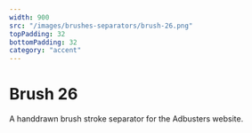 ```yaml
---
width: 900
src: "/images/brushes-separators/brush-26.png"
topPadding: 32
bottomPadding: 32
category: "accent"
---
```


# Brush 26

A handdrawn brush stroke separator for the Adbusters website.
